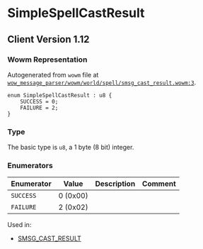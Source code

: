 # SimpleSpellCastResult

## Client Version 1.12

### Wowm Representation

Autogenerated from `wowm` file at [`wow_message_parser/wowm/world/spell/smsg_cast_result.wowm:3`](https://github.com/gtker/wow_messages/tree/main/wow_message_parser/wowm/world/spell/smsg_cast_result.wowm#L3).

```rust,ignore
enum SimpleSpellCastResult : u8 {
    SUCCESS = 0;
    FAILURE = 2;
}
```
### Type
The basic type is `u8`, a 1 byte (8 bit) integer.
### Enumerators
| Enumerator | Value  | Description | Comment |
| --------- | -------- | ----------- | ------- |
| `SUCCESS` | 0 (0x00) |  |  |
| `FAILURE` | 2 (0x02) |  |  |

Used in:
* [SMSG_CAST_RESULT](smsg_cast_result.md)

